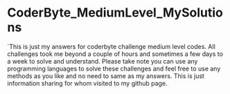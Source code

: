 # CoderByte_MediumLevel_MySolutions


`This is just my answers for coderbyte challenge medium level codes. All challenges took me beyond a couple of hours and sometimes a few days to a week to solve and understand.  Please take note you can use any programming languages to solve these challenges and feel free to use any methods as you like and no need to same as my answers.
This is just information sharing for whom visited to my github page.

